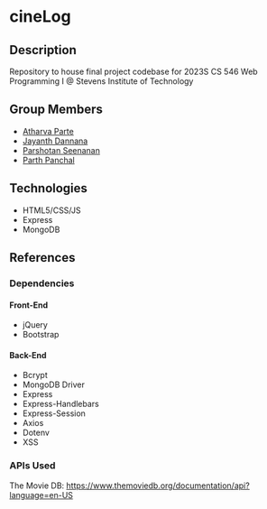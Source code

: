 # cineLog

## Description

Repository to house final project codebase for 2023S CS 546 Web Programming I @ Stevens Institute of Technology

## Group Members

- [Atharva Parte](https://github.com/atharvaa9)
- [Jayanth Dannana](https://github.com/Djayanth15)
- [Parshotan Seenanan](https://github.com/parshsee)
- [Parth Panchal](https://github.com/parth-panchal)

## Technologies

- HTML5/CSS/JS
- Express
- MongoDB

## References

### Dependencies

#### Front-End
- jQuery
- Bootstrap

#### Back-End
- Bcrypt
- MongoDB Driver
- Express
- Express-Handlebars
- Express-Session
- Axios
- Dotenv
- XSS

### APIs Used

The Movie DB: <https://www.themoviedb.org/documentation/api?language=en-US>
